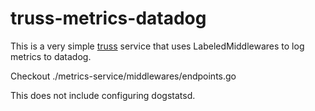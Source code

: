 # truss-metrics-datadog

This is a very simple [truss](https://github.com/TuneLab/go-truss) service that
uses LabeledMiddlewares to log metrics to datadog.

Checkout ./metrics-service/middlewares/endpoints.go

This does not include configuring dogstatsd.
